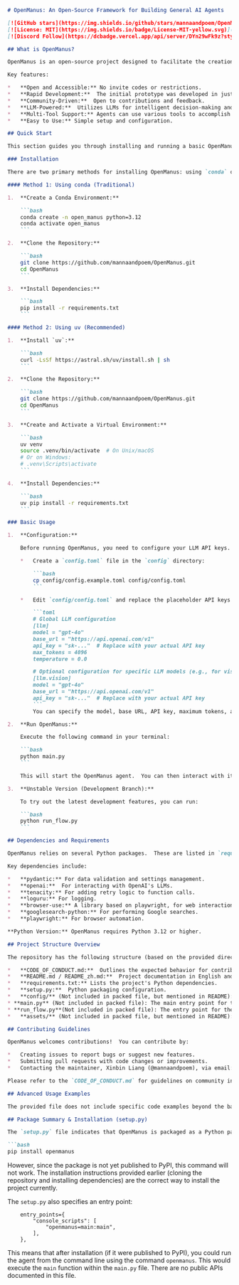 ```markdown
# OpenManus: An Open-Source Framework for Building General AI Agents

[![GitHub stars](https://img.shields.io/github/stars/mannaandpoem/OpenManus?style=social)](https://github.com/mannaandpoem/OpenManus/stargazers)
[![License: MIT](https://img.shields.io/badge/License-MIT-yellow.svg)](https://opensource.org/licenses/MIT)
[![Discord Follow](https://dcbadge.vercel.app/api/server/DYn29wFk9z?style=flat)](https://discord.gg/DYn29wFk9z)

## What is OpenManus?

OpenManus is an open-source project designed to facilitate the creation of versatile AI agents capable of performing a wide range of tasks using multiple tools.  It's inspired by Manus but aims to be fully open and accessible, requiring no invite codes.  The project was initiated by members of the MetaGPT community and emphasizes rapid iteration and community contributions. OpenManus leverages Large Language Models (LLMs) to power its agents, enabling them to interact with the real world through tools like web browsing.

Key features:

*   **Open and Accessible:** No invite codes or restrictions.
*   **Rapid Development:**  The initial prototype was developed in just 3 hours.
*   **Community-Driven:**  Open to contributions and feedback.
*   **LLM-Powered:**  Utilizes LLMs for intelligent decision-making and interaction.
*   **Multi-Tool Support:** Agents can use various tools to accomplish tasks.
*   **Easy to Use:** Simple setup and configuration.

## Quick Start

This section guides you through installing and running a basic OpenManus agent.

### Installation

There are two primary methods for installing OpenManus: using `conda` or `uv`.  `uv` is recommended for its speed and improved dependency management.

#### Method 1: Using conda (Traditional)

1.  **Create a Conda Environment:**

    ```bash
    conda create -n open_manus python=3.12
    conda activate open_manus
    ```

2.  **Clone the Repository:**

    ```bash
    git clone https://github.com/mannaandpoem/OpenManus.git
    cd OpenManus
    ```

3.  **Install Dependencies:**

    ```bash
    pip install -r requirements.txt
    ```

#### Method 2: Using uv (Recommended)

1.  **Install `uv`:**

    ```bash
    curl -LsSf https://astral.sh/uv/install.sh | sh
    ```

2.  **Clone the Repository:**

    ```bash
    git clone https://github.com/mannaandpoem/OpenManus.git
    cd OpenManus
    ```

3.  **Create and Activate a Virtual Environment:**

    ```bash
    uv venv
    source .venv/bin/activate  # On Unix/macOS
    # Or on Windows:
    # .venv\Scripts\activate
    ```

4.  **Install Dependencies:**

    ```bash
    uv pip install -r requirements.txt
    ```

### Basic Usage

1.  **Configuration:**

    Before running OpenManus, you need to configure your LLM API keys.

    *   Create a `config.toml` file in the `config` directory:

        ```bash
        cp config/config.example.toml config/config.toml
        ```

    *   Edit `config/config.toml` and replace the placeholder API keys with your actual keys:

        ```toml
        # Global LLM configuration
        [llm]
        model = "gpt-4o"
        base_url = "https://api.openai.com/v1"
        api_key = "sk-..."  # Replace with your actual API key
        max_tokens = 4096
        temperature = 0.0

        # Optional configuration for specific LLM models (e.g., for vision)
        [llm.vision]
        model = "gpt-4o"
        base_url = "https://api.openai.com/v1"
        api_key = "sk-..."  # Replace with your actual API key
        ```
        You can specify the model, base URL, API key, maximum tokens, and temperature. The `[llm.vision]` section allows for separate configuration of vision-specific models, if needed.

2.  **Run OpenManus:**

    Execute the following command in your terminal:

    ```bash
    python main.py
    ```

    This will start the OpenManus agent.  You can then interact with it by providing input through the terminal.

3.  **Unstable Version (Development Branch):**

    To try out the latest development features, you can run:

    ```bash
    python run_flow.py
    ```

## Dependencies and Requirements

OpenManus relies on several Python packages.  These are listed in `requirements.txt` and are automatically installed when using `pip` or `uv`.

Key dependencies include:

*   **pydantic:** For data validation and settings management.
*   **openai:**  For interacting with OpenAI's LLMs.
*   **tenacity:** For adding retry logic to function calls.
*   **loguru:** For logging.
*   **browser-use:** A library based on playwright, for web interaction.
*   **googlesearch-python:** For performing Google searches.
*   **playwright:** For browser automation.

**Python Version:** OpenManus requires Python 3.12 or higher.

## Project Structure Overview

The repository has the following structure (based on the provided directory listing):

*   **CODE_OF_CONDUCT.md:**  Outlines the expected behavior for contributors.
*   **README.md / README_zh.md:**  Project documentation in English and Chinese.
*   **requirements.txt:** Lists the project's Python dependencies.
*   **setup.py:**  Python packaging configuration.
*   **config/** (Not included in packed file, but mentioned in README): Contains configuration files, including `config.example.toml` and `config.toml`.
* **main.py** (Not included in packed file): The main entry point for the stable version.
* **run_flow.py**(Not included in packed file): The entry point for the development version.
*   **assets/** (Not included in packed file, but mentioned in README): Contains images used in the README, such as the community group QR code.

## Contributing Guidelines

OpenManus welcomes contributions!  You can contribute by:

*   Creating issues to report bugs or suggest new features.
*   Submitting pull requests with code changes or improvements.
*   Contacting the maintainer, Xinbin Liang (@mannaandpoem), via email: mannaandpoem@gmail.com.

Please refer to the `CODE_OF_CONDUCT.md` for guidelines on community interaction and expected behavior.

## Advanced Usage Examples

The provided file does not include specific code examples beyond the basic `main.py` and `run_flow.py` execution.  However, the README mentions that the project is based on concepts from `anthropic-computer-use` and `browser-use`.  Users interested in advanced usage should explore those projects for inspiration and to understand the underlying mechanisms for web interaction and agent control.

## Package Summary & Installation (setup.py)

The `setup.py` file indicates that OpenManus is packaged as a Python package named "openmanus" with version 0.1.0.  It can be installed using `pip`:

```bash
pip install openmanus
```
However, since the package is not yet published to PyPI, this command will not work. The installation instructions provided earlier (cloning the repository and installing dependencies) are the correct way to install the project currently.

The `setup.py` also specifies an entry point:

```
    entry_points={
        "console_scripts": [
            "openmanus=main:main",
        ],
    },
```
This means that after installation (if it were published to PyPI), you could run the agent from the command line using the command `openmanus`. This would execute the `main` function within the `main.py` file. There are no public APIs documented in this file.
```
